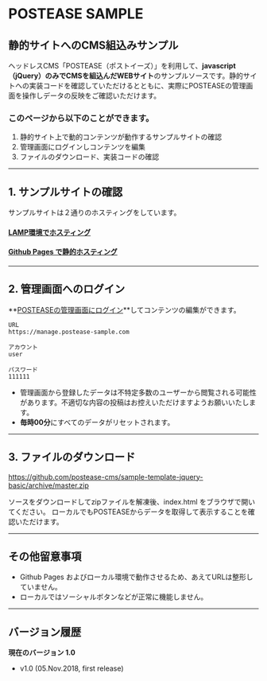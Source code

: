 # POSTEASE SAMPLE
## 静的サイトへのCMS組込みサンプル


ヘッドレスCMS「POSTEASE（ポストイーズ）」を利用して、**javascript（jQuery）のみでCMSを組込んだWEBサイト**のサンプルソースです。静的サイトへの実装コードを確認していただけるとともに、実際にPOSTEASEの管理画面を操作しデータの反映をご確認いただけます。

### このページから以下のことができます。 

1. 静的サイト上で動的コンテンツが動作するサンプルサイトの確認
2. 管理画面にログインしコンテンツを編集
3. ファイルのダウンロード、実装コードの確認


---


## 1. サンプルサイトの確認

サンプルサイトは２通りのホスティングをしています。

#### [LAMP環境でホスティング](https://jquery-bsc.postease-sample.com)

#### [Github Pages で静的ホスティング](https://postease-cms.github.io/sample-template-jquery-basic)



---


## 2. 管理画面へのログイン

**[POSTEASEの管理画面にログイン](https://manage.postease-sample.com)**してコンテンツの編集ができます。  

```
URL
https://manage.postease-sample.com

アカウント
user

パスワード
111111
```

- 管理画面から登録したデータは不特定多数のユーザーから閲覧される可能性があります。不適切な内容の投稿はお控えいただけますようお願いいたします。  
- **毎時00分**にすべてのデータがリセットされます。


---


## 3. ファイルのダウンロード

https://github.com/postease-cms/sample-template-jquery-basic/archive/master.zip

ソースをダウンロードしてzipファイルを解凍後、index.html をブラウザで開いてください。
ローカルでもPOSTEASEからデータを取得して表示することを確認いただけます。

---

## その他留意事項

- Github Pages およびローカル環境で動作させるため、あえてURLは整形していません。
- ローカルではソーシャルボタンなどが正常に機能しません。


---

## バージョン履歴

**現在のバージョン 1.0**

- v1.0 (05.Nov.2018, first release)

